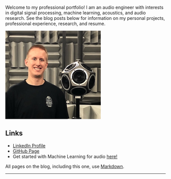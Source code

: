 Welcome to my professional portfolio! I am an audio engineer with interests in digital signal processing, machine learning, acoustics, and audio research. See the blog posts below for information on my personal projects, professional experience, research, and resume.

![](/images/RyanMiller2.jpg)

## Links
* [LinkedIn Profile](https://www.linkedin.com/in/ryan-miller-1aa8355a/)
* [GitHub Page](https://github.com/rjmiller927)
* Get started with Machine Learning for audio [here!](https://github.com/drscotthawley/ml-audio-start)


 All pages on the blog, including this one, use [Markdown](https://guides.github.com/features/mastering-markdown/).
 
 ---


